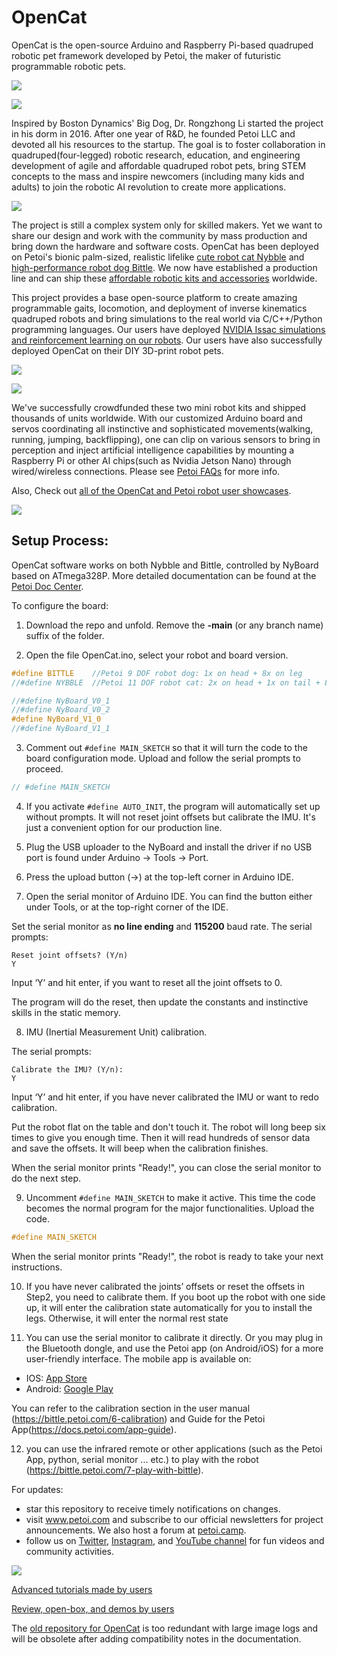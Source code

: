 # OpenCat

OpenCat is the open-source Arduino and Raspberry Pi-based quadruped robotic pet framework developed by Petoi, the maker of futuristic programmable robotic pets.

![](https://github.com/PetoiCamp/NonCodeFiles/blob/master/gif/walk.gif?raw=true)

![](https://github.com/PetoiCamp/NonCodeFiles/blob/master/gif/run.gif?raw=true)

Inspired by Boston Dynamics' Big Dog, Dr. Rongzhong Li started the project in his dorm in 2016. After one year of R&D, he founded Petoi LLC and devoted all his resources to the startup. The goal is to foster collaboration in quadruped(four-legged) robotic research, education, and engineering development of agile and affordable quadruped robot pets, bring STEM concepts to the mass and inspire newcomers (including many kids and adults) to join the robotic AI revolution to create more applications.

![](https://github.com/PetoiCamp/NonCodeFiles/blob/master/gif/slope.gif?raw=true)

The project is still a complex system only for skilled makers. Yet we want to share our design and work with the community by mass production and bring down the hardware and software costs. OpenCat has been deployed on Petoi's bionic palm-sized, realistic lifelike [cute robot cat Nybble](https://www.petoi.com/collections/robots/products/petoi-nybble-robot-cat?utm_source=github&utm_medium=code&utm_campaign=nybble) and
[high-performance robot dog Bittle](https://www.petoi.com/collections/robots/products/petoi-bittle-robot-dog?utm_source=github&utm_medium=code&utm_campaign=bittle). We now have established a production line and can ship these [affordable robotic kits and accessories](https://www.petoi.com/store?utm_source=github&utm_medium=code&utm_campaign=store) worldwide.

This project provides a base open-source platform to create amazing programmable gaits, locomotion, and deployment of inverse kinematics quadruped robots and bring simulations to the real world via C/C++/Python programming languages.  Our users have deployed [NVIDIA Issac simulations and reinforcement learning on our robots](https://www.youtube.com/playlist?list=PLHMFXft_rV6MWNGyofDzRhpatxZuUZMdg). Our users have also successfully deployed OpenCat on their DIY 3D-print robot pets.

![](https://github.com/PetoiCamp/NonCodeFiles/blob/master/gif/stand.gif?raw=true)

![](https://github.com/PetoiCamp/NonCodeFiles/blob/master/gif/NybbleBalance.gif?raw=true)

We've successfully crowdfunded these two mini robot kits and shipped thousands of units worldwide.  With our customized Arduino board and servos coordinating all instinctive and sophisticated movements(walking, running, jumping, backflipping), one can clip on various sensors to bring in perception and inject artificial intelligence capabilities by mounting a Raspberry Pi or other AI chips(such as Nvidia Jetson Nano) through wired/wireless connections.  Please see [Petoi FAQs](https://www.petoi.com/pages/faq?utm_source=github&utm_medium=code&utm_campaign=faq) for more info.

Also, Check out [all of the OpenCat and Petoi robot user showcases](https://www.petoi.camp/forum/showcase).


![](https://github.com/PetoiCamp/NonCodeFiles/blob/master/gif/ball.gif?raw=true)

## Setup  Process:

OpenCat software works on both Nybble and Bittle, controlled by NyBoard based on ATmega328P. More detailed documentation can be found at the [Petoi Doc Center](https://docs.petoi.com).

To configure the board:

1. Download the repo and unfold. Remove the **-main** (or any branch name) suffix of the folder. 


2. Open the file OpenCat.ino, select your robot and board version.
```cpp
#define BITTLE    //Petoi 9 DOF robot dog: 1x on head + 8x on leg
//#define NYBBLE  //Petoi 11 DOF robot cat: 2x on head + 1x on tail + 8x on leg

//#define NyBoard_V0_1
//#define NyBoard_V0_2
#define NyBoard_V1_0
//#define NyBoard_V1_1
```

3. Comment out ```#define MAIN_SKETCH``` so that it will turn the code to the board configuration mode. Upload and follow the serial prompts to proceed. 
```cpp
// #define MAIN_SKETCH
```

4. If you activate ```#define AUTO_INIT```, the program will automatically set up without prompts. It will not reset joint offsets but calibrate the IMU. It's just a convenient option for our production line. 

5. Plug the USB uploader to the NyBoard and install the driver if no USB port is found under Arduino -> Tools -> Port.

6. Press the upload button (->) at the top-left corner in Arduino IDE.

7. Open the serial monitor of Arduino IDE. You can find the button either under Tools, or at the top-right corner of the IDE.

Set the serial monitor as **no line ending** and **115200** baud rate. 
The serial prompts:
```
Reset joint offsets? (Y/n)
Y
```

Input ‘Y’ and hit enter, if you want to reset all the joint offsets to 0. 

The program will do the reset, then update the constants and instinctive skills in the static memory. 

8. IMU (Inertial Measurement Unit) calibration.

The serial prompts:
```
Calibrate the IMU? (Y/n): 
Y 
```
Input ‘Y’ and hit enter, if you have never calibrated the IMU or want to redo calibration.

Put the robot flat on the table and don't touch it. The robot will long beep six times to give you enough time. Then it will read hundreds of sensor data and save the offsets. It will beep when the calibration finishes.

When the serial monitor prints "Ready!", you can close the serial monitor to do the next step.

9. Uncomment ```#define MAIN_SKETCH``` to make it active. This time the code becomes the normal program for the major functionalities. Upload the code.
```cpp
#define MAIN_SKETCH
```
When the serial monitor prints "Ready!", the robot is ready to take your next instructions.

10. If you have never calibrated the joints’ offsets or reset the offsets in Step2, you need to calibrate them. If you boot up the robot with one side up, it will enter the calibration state automatically for you to install the legs. Otherwise, it will enter the normal rest state

11. You can use the serial monitor to calibrate it directly. Or you may plug in the Bluetooth dongle, and use the Petoi app (on Android/iOS) for a more user-friendly interface. The mobile app is available on:

* IOS: [App Store](https://apps.apple.com/us/app/petoi/id1581548095)
* Android: [Google Play](https://play.google.com/store/apps/details?id=com.petoi.petoiapp)

You can refer to the calibration section in the user manual (https://bittle.petoi.com/6-calibration) and Guide for the Petoi App(https://docs.petoi.com/app-guide).

12. you can use the infrared remote or other applications (such as the Petoi App, python, serial monitor ... etc.) to play with the robot (https://bittle.petoi.com/7-play-with-bittle).

For updates:
* star this repository to receive timely notifications on changes.
* visit www.petoi.com and subscribe to our official newsletters for project announcements. We also host a forum at [petoi.camp](https://www.petoi.com/forum).
* follow us on [Twitter](https://twitter.com/petoicamp), [Instagram](https://www.instagram.com/petoicamp/), and [YouTube channel](https://www.youtube.com/c/rongzhongli) for fun videos and community activities.

![](https://github.com/PetoiCamp/NonCodeFiles/blob/master/gif/backflip.gif?raw=true)

[Advanced tutorials made by users](https://www.youtube.com/playlist?list=PLHMFXft_rV6MWNGyofDzRhpatxZuUZMdg)

[Review, open-box, and demos by users](https://www.youtube.com/playlist?list=PLHMFXft_rV6PSS3Qu5yQ-0iPW-ohu1sM3)

The [old repository for OpenCat](https://github.com/PetoiCamp/OpenCat-Old) is too redundant with large image logs and will be obsolete after adding compatibility notes in the documentation.
